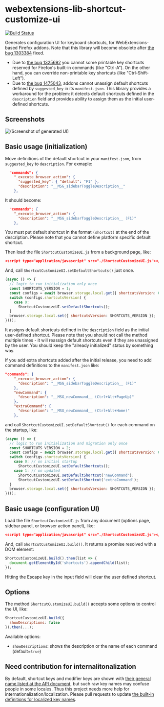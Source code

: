 # webextensions-lib-shortcut-customize-ui

[![Build Status](https://travis-ci.org/piroor/webextensions-lib-shortcut-customize-ui.svg?branch=master)](https://travis-ci.org/piroor/webextensions-lib-shortcut-customize-ui)

Generates configuration UI for keyboard shortcuts, for WebExtensions-based Firefox addons. Note that this library will become obsolete after [the bug 1303384](https://bugzilla.mozilla.org/show_bug.cgi?id=1303384 "1303384 - UI for re-assigning an extension's command shortcut") fixed.

 * Due to [the bug 1325692](https://bugzilla.mozilla.org/show_bug.cgi?id=1325692 "1325692 - [commands] Explicit support for overriding built-in keyboard shortcuts by WebExtensions") you cannot some printable key shortcuts reserved for Firefox's built-in commands (like "Ctrl-A"). On the other hand, you can override non-printable key shortcuts (like "Ctrl-Shift-Left").
 * Due to [the bug 1475043](https://bugzilla.mozilla.org/show_bug.cgi?id=1475043 "1475043 - Allow commands.update() to un-set a shortcut, disabling the command"), addons cannot unassign default shortcuts defined by `suggested_key` in its `manifest.json`. This library provides a workaround for the problem: it detects default shortcuts defined in the `description` field and provides ability to assign them as the initial user-defined shortcuts.

## Screenshots

![(Screenshot of generated UI)](screenshot.png)

## Basic usage (initialization)

Move definitions of the default shortcut in your `manifest.json`, from `suggested_key` to `description`. For exmaple:

```json
  "commands": {
    "_execute_browser_action": {
      "suggested_key": { "default": "F1" },
      "description": "__MSG_sidebarToggleDescription__"
    },
```

It should become:

```json
  "commands": {
    "_execute_browser_action": {
      "description": "__MSG_sidebarToggleDescription__ (F1)"
    },
```

You must put default shortcut in the format `(shortcut)` at the end of the description. Please note that you cannot define platform specific default shortcut.

Then load the file `ShortcutCustomizeUI.js` from a background page, like:

```json
<script type="application/javascript" src="./ShortcutCustomizeUI.js"></script>
```

And, call `ShortcutCustomizeUI.setDefaultShortcuts()` just once.

```javascript
(async () => {
  // logic to run initialization only once
  const SHORTCUTS_VERSION = 1;
  const configs = await browser.storage.local.get({ shortcutsVersion: 0 });
  switch (configs.shortcutsVersion) {
    case 0:
      ShortcutCustomizeUI.setDefaultShortcuts();
  }
  browser.storage.local.set({ shortcutsVersion: SHORTCUTS_VERSION });
})();
```

It assigns default shortcuts defined in the `description` field as the initial user-defined shortcut. Please note that you should not call the method multiple times - it will reassign default shortcuts even if they are unassigned by the user. You should keep the "already initialized" status by something way.

If you add extra shortcuts added after the initial release, you need to add command definitions to the `manifest.json` like:

```json
"commands": {
    "_execute_browser_action": {
      "description": "__MSG_sidebarToggleDescription__ (F1)"
    },
    "newCommand": {
      "description": "__MSG_newCommand__ (Ctrl+Alt+PageUp)"
    },
    "extraCommand": {
      "description": "__MSG_newCommand__ (Ctrl+Alt+Home)"
    },
```

and call `ShortcutCustomizeUI.setDefaultShortcut()` for each command on the startup, like:

```javascript
(async () => {
  // logic to run initialization and migration only once
  const SHORTCUTS_VERSION = 2;
  const configs = await browser.storage.local.get({ shortcutsVersion: 0 });
  switch (configs.shortcutsVersion) {
    case 0: // on initial startup
      ShortcutCustomizeUI.setDefaultShortcuts();
    case 1: // on updated
      ShortcutCustomizeUI.setDefaultShortcut('newCommand');
      ShortcutCustomizeUI.setDefaultShortcut('extraCommand');
  }
  browser.storage.local.set({ shortcutsVersion: SHORTCUTS_VERSION });
})();
```

## Basic usage (configuration UI)

Load the file `ShortcutCustomizeUI.js` from any document (options page, sidebar panel, or browser action panel), like:

```json
<script type="application/javascript" src="./ShortcutCustomizeUI.js"></script>
```

And, call `ShortcutCustomizeUI.build()`. It returns a promise resolved with a DOM element:

```javascript
ShortcutCustomizeUI.build().then(list => {
  document.getElementById('shortcuts').appendChild(list);
});
```

Hitting the Escape key in the input field will clear the user defined shortcut.


## Options

The method `ShortcutCustomizeUI.build()` accepts some options to control the UI, like:

```javascript
ShortcutCustomizeUI.build({
  showDescriptions: false
}).then(...);
```

Available options:

 * `showDescriptions`: shows the description or the name of each command (default=`true`)

## Need contribution for internalitonalization

By default, shortcut keys and modifier keys are shown with [their general name listed at the API document](https://developer.mozilla.org/en-US/Add-ons/WebExtensions/manifest.json/commands#Shortcut_values), but such raw key names may confuse people in some locales. Thus this project needs more help for internationalization/localization. Please pull requests to update [the built-in definitions for localized key names](https://github.com/piroor/webextensions-lib-shortcut-customize-ui/blob/master/ShortcutCustomizeUI.js#L269).
